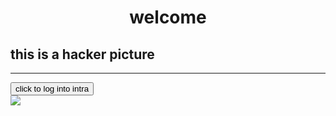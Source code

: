 <html>
	<meta charset="utf - 8"/>
	<head>
		<title>index html</title>
	</head>
	<body>
		<h1 style="text-align:center">welcome</h1>
		<h2>this is a hacker picture</h2>
		<hr width="100%" align="left">
		<!-- <img src="../gifs/8ybb.gif" border="20px" alt="happy hacker man"/> -->
		<!-- <hr width="100%" align="left"> -->
		<a href="https://profile.intra.42.fr/"><button style="text-align:center">click to log into intra</button></a><br />
		<a href="https://github.com/heybellakrim" target="_blank"><img src="../gifs/8ybb.gif"/></a>
	</body>
</html>

